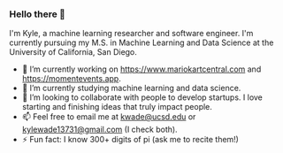 ### Hello there 👋

I'm Kyle, a machine learning researcher and software engineer. I'm currently pursuing my M.S. in Machine Learning and Data Science at the University of California, San Diego.

- 🔭 I’m currently working on https://www.mariokartcentral.com and https://momentevents.app.
- 🌱 I’m currently studying machine learning and data science.
- 👯 I’m looking to collaborate with people to develop startups. I love starting and finishing ideas that truly impact people.
- 📫 Feel free to email me at kwade@ucsd.edu or kylewade13731@gmail.com (I check both).
- ⚡ Fun fact: I know 300+ digits of pi (ask me to recite them!)
